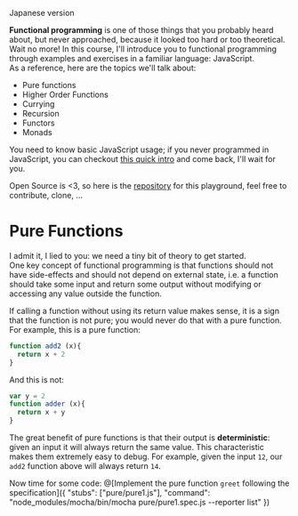 Japanese version

**Functional programming** is one of those things that you probably heard about, but never approached, because it looked too hard or too theoretical. Wait no more! In this course, I'll introduce you to functional programming through examples and exercises in a familiar language: JavaScript.  
As a reference, here are the topics we'll talk about:  
- Pure functions
- Higher Order Functions
- Currying
- Recursion
- Functors
- Monads

You need to know basic JavaScript usage; if you never programmed in JavaScript, you can checkout [this quick intro](https://learnxinyminutes.com/docs/javascript/) and come back, I'll wait for you.

Open Source is <3, so here is the [repository](https://github.com/ZaninAndrea/functional-programming-tutorial) for this playground, feel free to contribute, clone, ...

# Pure Functions  
I admit it, I lied to you: we need a tiny bit of theory to get started.  
One key concept of functional programming is that functions should not have side-effects and should not depend on external state, i.e. a function should take some input and return some output without modifying or accessing any value outside the function.

If calling a function without using its return value makes sense, it is a sign that the function is not pure; you would never do that with a pure function.  
For example, this is a pure function:

``` js
function add2 (x){
  return x + 2
}
```

And this is not:
``` js
var y = 2
function adder (x){
  return x + y
}
```

The great benefit of pure functions is that their output is **deterministic**: given an input it will always return the same value. This characteristic makes them extremely easy to debug. For example, given the input `12`, our `add2` function above  will always return `14`.

Now time for some code:
@[Implement the pure function `greet` following the specification]({ "stubs": ["pure/pure1.js"], "command": "node_modules/mocha/bin/mocha pure/pure1.spec.js --reporter list" })
